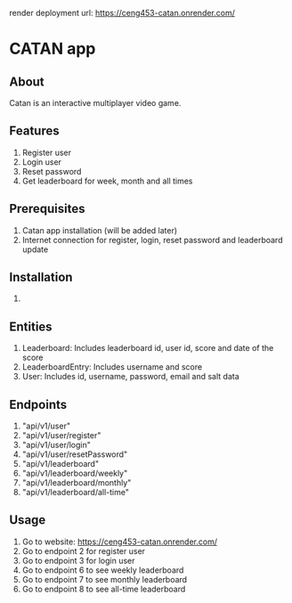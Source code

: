 render deployment url: https://ceng453-catan.onrender.com/

# CATAN app

## About

Catan is an interactive multiplayer video game.

## Features

  1. Register user
  2. Login user
  3. Reset password
  4. Get leaderboard for week, month and all times

## Prerequisites

  1. Catan app installation (will be added later)
  2. Internet connection for register, login, reset password and leaderboard update

## Installation

  1. 

## Entities

  1. Leaderboard: Includes leaderboard id, user id, score and date of the score 
  2. LeaderboardEntry: Includes username and score
  3. User: Includes id, username, password, email and salt data
     
## Endpoints

  1. "api/v1/user"
  2. "api/v1/user/register"
  3. "api/v1/user/login"
  4. "api/v1/user/resetPassword"
  5. "api/v1/leaderboard"
  6. "api/v1/leaderboard/weekly"
  7. "api/v1/leaderboard/monthly"
  8. "api/v1/leaderboard/all-time"

## Usage

  1. Go to website: https://ceng453-catan.onrender.com/
  2. Go to endpoint 2 for register user
  3. Go to endpoint 3 for login user
  4. Go to endpoint 6 to see weekly leaderboard
  5. Go to endpoint 7 to see monthly leaderboard
  6. Go to endpoint 8 to see all-time leaderboard
